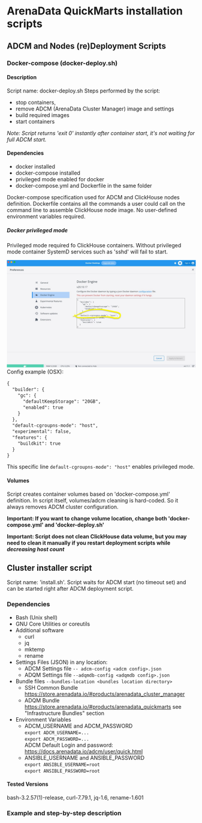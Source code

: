 # ArenaData QuickMarts installation scripts

## ADCM and Nodes (re)Deployment Scripts

### Docker-compose (docker-deploy.sh)

#### Description

Script name: docker-deploy.sh Steps performed by the script:

- stop containers, 
- remove ADCM (ArenaData Cluster Manager) image and settings
- build required images
- start containers

*Note: Script returns 'exit 0' instantly after container start, it's not waiting for full ADCM start.*

#### Dependencies

- docker installed
- docker-compose installed
- privileged mode enabled for docker
- docker-compose.yml and Dockerfile in the same folder

Docker-compose specification used for ADCM and ClickHouse nodes definition. Dockerfile contains all the commands a user could call on the command line to assemble ClickHouse node image.
No user-defined environment variables required.

##### Docker privileged mode
Privileged mode required fo ClickHouse containers. Without privileged mode container SystemD services such as 'sshd' will fail to start.

![](readme-img/osx-docker-settings.jpg "Docker Settings OSX")
Config example (OSX):
```
{
  "builder": {
    "gc": {
      "defaultKeepStorage": "20GB",
      "enabled": true
    }
  },
  "default-cgroupns-mode": "host",
  "experimental": false,
  "features": {
    "buildkit": true
  }
}
```
This specific line ```default-cgroupns-mode": "host"``` enables privileged mode.

#### Volumes

Script creates container volumes based on 'docker-compose.yml' definition.
In script itself, volumes/adcm cleaning is hard-coded. So it always removes ADCM cluster configuration.

**Important: If you want to change volume location, change both 'docker-compose.yml' and 'docker-deploy.sh'**

**Important: Script does not clean ClickHouse data volume, but you may need to clean it manually if you restart deployment scripts while *decreasing host count***

## Cluster installer script
Script name: 'install.sh'. Script waits for ADCM start (no timeout set) and can be started right after ADCM deployment script. 
### Dependencies
	
- Bash (Unix shell)
- GNU Core Utilities or coreutils 
- Additional software
	- curl
	- jq
	- mktemp
	- rename
- Settings Files (JSON) in any location:
	- ADCM Settings file ```-- adcm-config <adcm config>.json```
	- ADQM Settings file ```--adqmdb-config <adqmdb config>.json```
- Bundle files ```--bundles-location <bundles location directory>```	
	- SSH Common Bundle https://store.arenadata.io/#products/arenadata_cluster_manager
	- ADQM Bundle https://store.arenadata.io/#products/arenadata_quickmarts	see "Infrastructure Bundles" section
- Environment Variables
	- ADCM_USERNAME and ADCM_PASSWORD
		<br>```export ADCM_USERNAME=...``` 
		<br>```export ADCM_PASSWORD=...```
		<br>ADCM Default Login and password: https://docs.arenadata.io/adcm/user/quick.html
	- ANSIBLE_USERNAME and ANSIBLE_PASSWORD
		<br>```export ANSIBLE_USERNAME=root```
		<br>```export ANSIBLE_PASSWORD=root```


#### Tested Versions
bash-3.2.57(1)-release, curl-7.79.1, jq-1.6, rename-1.601

### Example and step-by-step description



